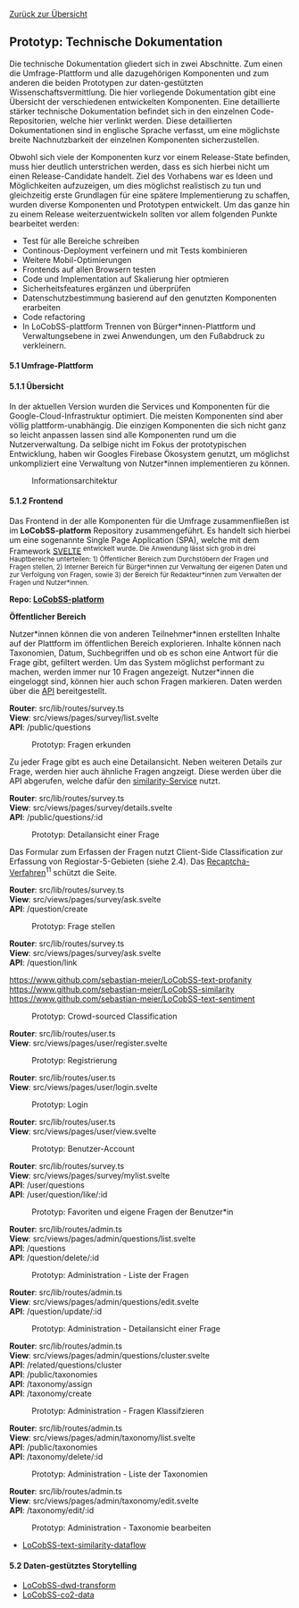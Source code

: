 <div class="print-hide">
<a href="../HTML.html">Zurück zur Übersicht</a>
</div>

## Prototyp: Technische Dokumentation

Die technische Dokumentation gliedert sich in zwei Abschnitte. Zum einen die Umfrage-Plattform und alle dazugehörigen Komponenten und zum anderen die beiden Prototypen zur daten-gestützten Wissenschaftsvermittlung. Die hier vorliegende Dokumentation gibt eine Übersicht der verschiedenen entwickelten Komponenten. Eine detaillierte stärker technische Dokumentation befindet sich in den einzelnen Code-Repositorien, welche hier verlinkt werden. Diese detaillierten Dokumentationen sind in englische Sprache verfasst, um eine möglichste breite Nachnutzbarkeit der einzelnen Komponenten sicherzustellen.

Obwohl sich viele der Komponenten kurz vor einem Release-State befinden, muss hier deutlich unterstrichen werden, dass es sich hierbei nicht um einen Release-Candidate handelt. Ziel des Vorhabens war es Ideen und Möglichkeiten aufzuzeigen, um dies möglichst realistisch zu tun und gleichzeitig erste Grundlagen für eine spätere Implementierung zu schaffen, wurden diverse Komponenten und Prototypen entwickelt. Um das ganze hin zu einem Release weiterzuentwickeln sollten vor allem folgenden Punkte bearbeitet werden:

- Test für alle Bereiche schreiben
- Continous-Deployment verfeinern und mit Tests kombinieren
- Weitere Mobil-Optimierungen
- Frontends auf allen Browsern testen
- Code und Implementation auf Skalierung hier optmieren
- Sicherheitsfeatures ergänzen und überprüfen
- Datenschutzbestimmung basierend auf den genutzten Komponenten erarbeiten
- Code refactoring
- In LoCobSS-plattform Trennen von Bürger\*innen-Plattform und Verwaltungsebene in zwei Anwendungen, um den Fußabdruck zu verkleinern. 

#### 5.1 Umfrage-Plattform

#### 5.1.1 Übersicht

In der aktuellen Version wurden die Services und Komponenten für die Google-Cloud-Infrastruktur optimiert. Die meisten Komponenten sind aber völlig plattform-unabhängig. Die einzigen Komponenten die sich nicht ganz so leicht anpassen lassen sind alle Komponenten rund um die Nutzerverwaltung. Da selbige nicht im Fokus der prototypischen Entwicklung, haben wir Googles Firebase Ökosystem genutzt, um möglichst unkompliziert eine Verwaltung von Nutzer\*innen implementieren zu können.

<figure>
<figcaption>Informationsarchitektur</figcaption>
<center><img src="https://sebastian-meier.github.io/LoCobSS-documentation/assets/images/architecture.png" alt="" /></center>
</figure>

#### 5.1.2 Frontend

Das Frontend in der alle Komponenten für die Umfrage zusammenfließen ist im **LoCobSS-platform** Repository zusammengeführt. Es handelt sich hierbei um eine sogenannte Single Page Application (SPA), welche mit dem Framework [SVELTE](https://svelte.dev/)<sup class="print"></a> entwickelt wurde. Die Anwendung lässt sich grob in drei Hauptbereiche unterteilen: 1) Öffentlicher Bereich zum Durchstöbern der Fragen und Fragen stellen, 2) Interner Bereich für Bürger\*innen zur Verwaltung der eigenen Daten und zur Verfolgung von Fragen, sowie 3) der Bereich für Redakteur\*innen zum Verwalten der Fragen und Nutzer\*innen.

**Repo: [LoCobSS-platform](https://www.github.com/sebastian-meier/LoCobSS-platform)<sup class="print"></sup>**

**Öffentlicher Bereich**

Nutzer\*innen können die von anderen Teilnehmer\*innen erstellten Inhalte auf der Plattform im öffentlichen Bereich explorieren. Inhalte können nach Taxonomien, Datum, Suchbegriffen und ob es schon eine Antwort für die Frage gibt, gefiltert werden. Um das System möglichst performant zu machen, werden immer nur 10 Fragen angezeigt. Nutzer\*innen die eingeloggt sind, können hier auch schon Fragen markieren. Daten werden über die [API](https://www.github.com/sebastian-meier/LoCobSS-api)<sup class="print"></sup> bereitgestellt.

**Router**: src/lib/routes/survey.ts<br />
**View**: src/views/pages/survey/list.svelte<br />
**API**: /public/questions

<figure>
<figcaption>Prototyp: Fragen erkunden</figcaption>
<center><img src="https://sebastian-meier.github.io/LoCobSS-documentation/assets/images/prototype/survey_list.png" alt="" /></center>
</figure>

Zu jeder Frage gibt es auch eine Detailansicht. Neben weiteren Details zur Frage, werden hier auch ähnliche Fragen angzeigt. Diese werden über die API abgerufen, welche dafür den [similarity-Service](https://www.github.com/sebastian-meier/LoCobSS-similarity)<sup class="print"></sup> nutzt.

**Router**: src/lib/routes/survey.ts<br />
**View**: src/views/pages/survey/details.svelte<br />
**API**: /public/questions/:id

<figure>
<figcaption>Prototyp: Detailansicht einer Frage</figcaption>
<center><img src="https://sebastian-meier.github.io/LoCobSS-documentation/assets/images/prototype/survey_detail.png" alt="" /></center>
</figure>

<div class="page-break"></div>

Das Formular zum Erfassen der Fragen nutzt Client-Side Classification zur Erfassung von Regiostar-5-Gebieten (siehe 2.4). Das [Recaptcha-Verfahren](https://developers.google.com/recaptcha/docs/display)<sup class="print ignore">11</sup> schützt die Seite.

**Router**: src/lib/routes/survey.ts <br />
**View**: src/views/pages/survey/ask.svelte<br />
**API**: /question/create

<figure>
<figcaption>Prototyp: Frage stellen</figcaption>
<center><img src="https://sebastian-meier.github.io/LoCobSS-documentation/assets/images/prototype/survey_ask.png" alt="" /></center>
</figure>

**Router**: src/lib/routes/survey.ts<br />
**View**: src/views/pages/survey/ask.svelte<br />
**API**: /question/link

https://www.github.com/sebastian-meier/LoCobSS-text-profanity<sup class="print"></sup>
https://www.github.com/sebastian-meier/LoCobSS-similarity<sup class="print"></sup>
https://www.github.com/sebastian-meier/LoCobSS-text-sentiment<sup class="print"></sup>

<figure>
<figcaption>Prototyp: Crowd-sourced Classification</figcaption>
<center><img src="https://sebastian-meier.github.io/LoCobSS-documentation/assets/images/prototype/survey_crowd.png" alt="" /></center>
</figure>

**Router**: src/lib/routes/user.ts<br />
**View**: src/views/pages/user/register.svelte

<figure>
<figcaption>Prototyp: Registrierung</figcaption>
<center><img src="https://sebastian-meier.github.io/LoCobSS-documentation/assets/images/prototype/user_register.png" alt="" /></center>
</figure>

**Router**: src/lib/routes/user.ts <br />
**View**: src/views/pages/user/login.svelte

<figure>
<figcaption>Prototyp: Login</figcaption>
<center><img src="https://sebastian-meier.github.io/LoCobSS-documentation/assets/images/prototype/user_login.png" alt="" /></center>
</figure>

**Router**: src/lib/routes/user.ts <br />
**View**: src/views/pages/user/view.svelte

<figure>
<figcaption>Prototyp: Benutzer-Account</figcaption>
<center><img src="https://sebastian-meier.github.io/LoCobSS-documentation/assets/images/prototype/user_welcome.png" alt="" /></center>
</figure>

**Router**: src/lib/routes/survey.ts <br />
**View**: src/views/pages/survey/mylist.svelte<br />
**API**: /user/questions<br />
**API**: /user/question/like/:id

<figure>
<figcaption>Prototyp: Favoriten und eigene Fragen der Benutzer*in</figcaption>
<center><img src="https://sebastian-meier.github.io/LoCobSS-documentation/assets/images/prototype/user_list.png" alt="" /></center>
</figure>

**Router**: src/lib/routes/admin.ts<br />
**View**: src/views/pages/admin/questions/list.svelte<br />
**API**: /questions<br />
**API**: /question/delete/:id

<figure>
<figcaption>Prototyp: Administration - Liste der Fragen</figcaption>
<center><img src="https://sebastian-meier.github.io/LoCobSS-documentation/assets/images/prototype/questions_list.png" alt="" /></center>
</figure>

**Router**: src/lib/routes/admin.ts <br />
**View**: src/views/pages/admin/questions/edit.svelte<br />
**API**: /question/update/:id

<figure>
<figcaption>Prototyp: Administration - Detailansicht einer Frage</figcaption>
<center><img src="https://sebastian-meier.github.io/LoCobSS-documentation/assets/images/prototype/questions_edit.png" alt="" /></center>
</figure>

**Router**: src/lib/routes/admin.ts<br />
**View**: src/views/pages/admin/questions/cluster.svelte<br />
**API**: /related/questions/cluster<br />
**API**: /public/taxonomies<br />
**API**: /taxonomy/assign<br />
**API**: /taxonomy/create

<figure>
<figcaption>Prototyp: Administration - Fragen Klassifzieren</figcaption>
<center><img src="https://sebastian-meier.github.io/LoCobSS-documentation/assets/images/prototype/questions_cluster.png" alt="" /></center>
</figure>

**Router**: src/lib/routes/admin.ts<br />
**View**: src/views/pages/admin/taxonomy/list.svelte<br />
**API**: /public/taxonomies<br />
**API**: /taxonomy/delete/:id

<figure>
<figcaption>Prototyp: Administration - Liste der Taxonomien</figcaption>
<center><img src="https://sebastian-meier.github.io/LoCobSS-documentation/assets/images/prototype/taxonomy_list.png" alt="" /></center>
</figure>

**Router**: src/lib/routes/admin.ts<br />
**View**: src/views/pages/admin/taxonomy/edit.svelte<br />
**API**: /taxonomy/edit/:id

<figure>
<figcaption>Prototyp: Administration - Taxonomie bearbeiten</figcaption>
<center><img src="https://sebastian-meier.github.io/LoCobSS-documentation/assets/images/prototype/taxonomy_edit.png" alt="" /></center>
</figure>

- [LoCobSS-text-similarity-dataflow](https://www.github.com/sebastian-meier/LoCobSS-text-similarity-dataflow)<sup class="print"></sup>

#### 5.2 Daten-gestütztes Storytelling
- [LoCobSS-dwd-transform](https://www.github.com/sebastian-meier/LoCobSS-dwd-transform)<sup class="print"></sup>
- [LoCobSS-co2-data](https://www.github.com/sebastian-meier/LoCobSS-co2-data)<sup class="print"></sup>

